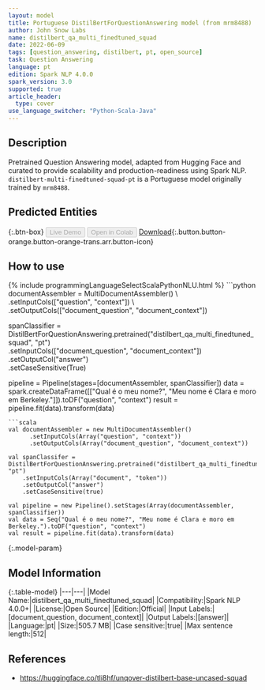 ```yaml
---
layout: model
title: Portuguese DistilBertForQuestionAnswering model (from mrm8488)
author: John Snow Labs
name: distilbert_qa_multi_finedtuned_squad
date: 2022-06-09
tags: [question_answering, distilbert, pt, open_source]
task: Question Answering
language: pt
edition: Spark NLP 4.0.0
spark_version: 3.0
supported: true
article_header:
  type: cover
use_language_switcher: "Python-Scala-Java"
---
```


## Description

Pretrained Question Answering model, adapted from Hugging Face and curated to provide scalability and production-readiness using Spark NLP. `distilbert-multi-finedtuned-squad-pt` is a Portuguese model originally trained by `mrm8488`.

## Predicted Entities



{:.btn-box}
<button class="button button-orange" disabled>Live Demo</button>
<button class="button button-orange" disabled>Open in Colab</button>
[Download](https://s3.amazonaws.com/auxdata.johnsnowlabs.com/public/models/distilbert_qa_multi_finedtuned_squad_pt_4.0.0_3.0_1654758698273.zip){:.button.button-orange.button-orange-trans.arr.button-icon}

## How to use



<div class="tabs-box" markdown="1">
{% include programmingLanguageSelectScalaPythonNLU.html %}
```python
documentAssembler = MultiDocumentAssembler() \
    .setInputCols(["question", "context"]) \
    .setOutputCols(["document_question", "document_context"])

spanClassifier = DistilBertForQuestionAnswering.pretrained("distilbert_qa_multi_finedtuned_squad", "pt") \
    .setInputCols(["document_question", "document_context"]) \
    .setOutputCol("answer")\
    .setCaseSensitive(True)
    
pipeline = Pipeline(stages=[documentAssembler, spanClassifier])
data = spark.createDataFrame([["Qual é o meu nome?", "Meu nome é Clara e moro em Berkeley."]]).toDF("question", "context")
result = pipeline.fit(data).transform(data)
```
```scala
val documentAssembler = new MultiDocumentAssembler() 
      .setInputCols(Array("question", "context")) 
      .setOutputCols(Array("document_question", "document_context"))
 
val spanClassifer = DistilBertForQuestionAnswering.pretrained("distilbert_qa_multi_finedtuned_squad", "pt") 
    .setInputCols(Array("document", "token")) 
    .setOutputCol("answer")
    .setCaseSensitive(true)

val pipeline = new Pipeline().setStages(Array(documentAssembler, spanClassifier))
val data = Seq("Qual é o meu nome?", "Meu nome é Clara e moro em Berkeley.").toDF("question", "context")
val result = pipeline.fit(data).transform(data)
```
</div>

{:.model-param}
## Model Information

{:.table-model}
|---|---|
|Model Name:|distilbert_qa_multi_finedtuned_squad|
|Compatibility:|Spark NLP 4.0.0+|
|License:|Open Source|
|Edition:|Official|
|Input Labels:|[document_question, document_context]|
|Output Labels:|[answer]|
|Language:|pt|
|Size:|505.7 MB|
|Case sensitive:|true|
|Max sentence length:|512|

## References

- https://huggingface.co/tli8hf/unqover-distilbert-base-uncased-squad